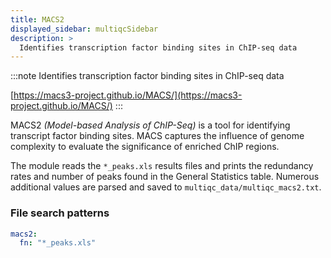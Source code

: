 ```yaml
---
title: MACS2
displayed_sidebar: multiqcSidebar
description: >
  Identifies transcription factor binding sites in ChIP-seq data
---
```


<!--
~~~~~ DO NOT EDIT ~~~~~
This file is autogenerated from the MultiQC module python docstring.
Do not edit the markdown, it will be overwritten.

File path for the source of this content: multiqc/modules/macs2/macs2.py
~~~~~~~~~~~~~~~~~~~~~~~
-->

:::note
Identifies transcription factor binding sites in ChIP-seq data

[https://macs3-project.github.io/MACS/](https://macs3-project.github.io/MACS/)
:::

MACS2 _(Model-based Analysis of ChIP-Seq)_ is a tool for identifying transcript
factor binding sites. MACS captures the influence of genome complexity to
evaluate the significance of enriched ChIP regions.

The module reads the `*_peaks.xls` results files and prints the redundancy rates and number of peaks
found in the General Statistics table. Numerous additional values are parsed and saved to
`multiqc_data/multiqc_macs2.txt`.

### File search patterns

```yaml
macs2:
  fn: "*_peaks.xls"
```
